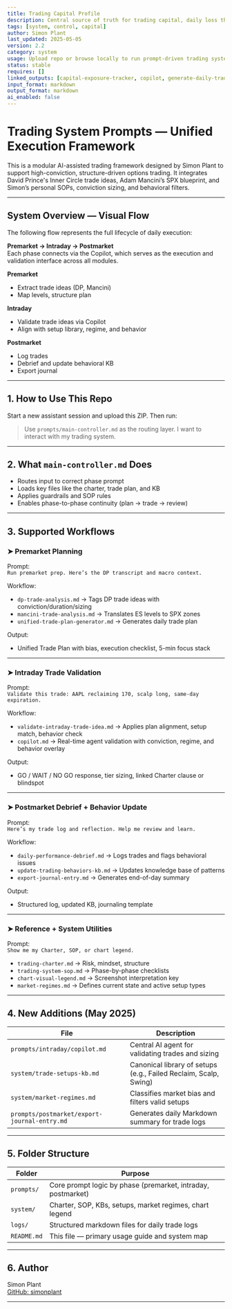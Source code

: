 ```yaml
---
title: Trading Capital Profile  
description: Central source of truth for trading capital, daily loss thresholds, position sizing rules, and exposure limits  
tags: [system, control, capital]  
author: Simon Plant  
last_updated: 2025-05-05  
version: 2.2  
category: system  
usage: Upload repo or browse locally to run prompt-driven trading system. Produces structured trade planning and execution flow. Consumes prompt inputs, journal context, and daily routines.
status: stable  
requires: []  
linked_outputs: [capital-exposure-tracker, copilot, generate-daily-trade-log]  
input_format: markdown  
output_format: markdown  
ai_enabled: false  
---
```


# Trading System Prompts — Unified Execution Framework

This is a modular AI-assisted trading framework designed by Simon Plant to support high-conviction, structure-driven options trading. It integrates David Prince's Inner Circle trade ideas, Adam Mancini’s SPX blueprint, and Simon’s personal SOPs, conviction sizing, and behavioral filters.

---

## System Overview — Visual Flow

The following flow represents the full lifecycle of daily execution:

**Premarket → Intraday → Postmarket**  
Each phase connects via the Copilot, which serves as the execution and validation interface across all modules.

**Premarket**  
- Extract trade ideas (DP, Mancini)
- Map levels, structure plan

**Intraday**  
- Validate trade ideas via Copilot
- Align with setup library, regime, and behavior

**Postmarket**  
- Log trades
- Debrief and update behavioral KB
- Export journal

---

## 1. How to Use This Repo

Start a new assistant session and upload this ZIP. Then run:

> Use `prompts/main-controller.md` as the routing layer. I want to interact with my trading system.

---

## 2. What `main-controller.md` Does

- Routes input to correct phase prompt
- Loads key files like the charter, trade plan, and KB
- Applies guardrails and SOP rules
- Enables phase-to-phase continuity (plan → trade → review)

---

## 3. Supported Workflows

### ➤ Premarket Planning

Prompt:  
`Run premarket prep. Here’s the DP transcript and macro context.`

Workflow:  
- `dp-trade-analysis.md` → Tags DP trade ideas with conviction/duration/sizing
- `mancini-trade-analysis.md` → Translates ES levels to SPX zones
- `unified-trade-plan-generator.md` → Generates daily trade plan

Output:  
- Unified Trade Plan with bias, execution checklist, 5-min focus stack

---

### ➤ Intraday Trade Validation

Prompt:  
`Validate this trade: AAPL reclaiming 170, scalp long, same-day expiration.`

Workflow:  
- `validate-intraday-trade-idea.md` → Applies plan alignment, setup match, behavior check
- `copilot.md` → Real-time agent validation with conviction, regime, and behavior overlay

Output:  
- GO / WAIT / NO GO response, tier sizing, linked Charter clause or blindspot

---

### ➤ Postmarket Debrief + Behavior Update

Prompt:  
`Here’s my trade log and reflection. Help me review and learn.`

Workflow:  
- `daily-performance-debrief.md` → Logs trades and flags behavioral issues
- `update-trading-behaviors-kb.md` → Updates knowledge base of patterns
- `export-journal-entry.md` → Generates end-of-day summary

Output:  
- Structured log, updated KB, journaling template

---

### ➤ Reference + System Utilities

Prompt:  
`Show me my Charter, SOP, or chart legend.`

- `trading-charter.md` → Risk, mindset, structure
- `trading-system-sop.md` → Phase-by-phase checklists
- `chart-visual-legend.md` → Screenshot interpretation key
- `market-regimes.md` → Defines current state and active setup types

---

## 4. New Additions (May 2025)

| File | Description |
|------|-------------|
| `prompts/intraday/copilot.md` | Central AI agent for validating trades and sizing |
| `system/trade-setups-kb.md` | Canonical library of setups (e.g., Failed Reclaim, Scalp, Swing) |
| `system/market-regimes.md` | Classifies market bias and filters valid setups |
| `prompts/postmarket/export-journal-entry.md` | Generates daily Markdown summary for trade logs |

---

## 5. Folder Structure

| Folder            | Purpose                                                   |
|-------------------|------------------------------------------------------------|
| `prompts/`        | Core prompt logic by phase (premarket, intraday, postmarket) |
| `system/`         | Charter, SOP, KBs, setups, market regimes, chart legend     |
| `logs/`           | Structured markdown files for daily trade logs             |
| `README.md`       | This file — primary usage guide and system map             |

---

## 6. Author

Simon Plant  
[GitHub: simonplant](https://github.com/simonplant)

---